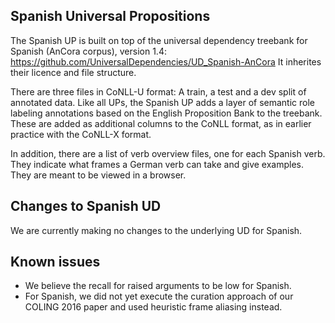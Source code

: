 ## Spanish Universal Propositions

The Spanish UP is built on top of the universal dependency treebank for Spanish (AnCora corpus), 
version 1.4: https://github.com/UniversalDependencies/UD_Spanish-AnCora 
It inherites their licence and file structure. 

There are three files in CoNLL-U format: A train, a test and a dev split of 
annotated data. Like all UPs, the Spanish UP adds a layer of semantic role 
labeling annotations based on the English Proposition Bank to the treebank. 
These are added as additional columns to the CoNLL format, as in earlier
practice  with the CoNLL-X format. 

In addition, there are a list of verb overview files, one for each Spanish verb. 
They indicate what frames a German verb can take and give examples. They are 
meant to be viewed in a browser. 

## Changes to Spanish UD

We are currently making no changes to the underlying UD for Spanish.

## Known issues

- We believe the recall for raised arguments to be low for Spanish.
- For Spanish, we did not yet execute the curation approach of our COLING 2016 paper and used heuristic frame aliasing instead.
